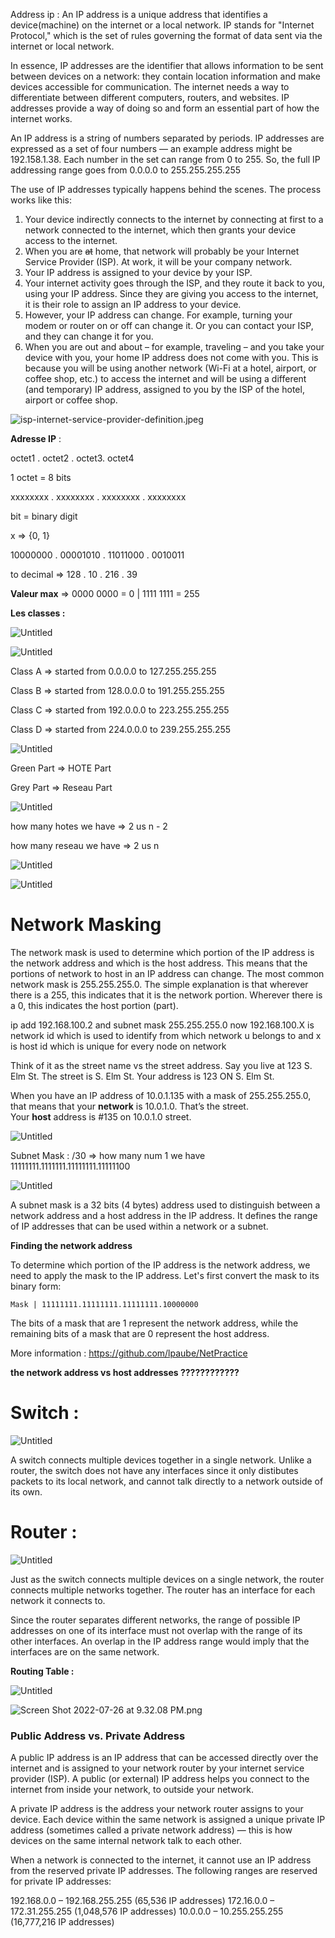 Address ip : An IP address is a unique address that identifies a device(machine) on the internet or a local network. IP stands for "Internet Protocol," which is the set of rules governing the format of data sent via the internet or local network.

In essence, IP addresses are the identifier that allows information to be sent between devices on a network: they contain location information and make devices accessible for communication. The internet needs a way to differentiate between different computers, routers, and websites. IP addresses provide a way of doing so and form an essential part of how the internet works.

An IP address is a string of numbers separated by periods. IP addresses are expressed as a set of four numbers — an example address might be 192.158.1.38. Each number in the set can range from 0 to 255. So, the full IP addressing range goes from 0.0.0.0 to 255.255.255.255

The use of IP addresses typically happens behind the scenes. The process works like this:

1. Your device indirectly connects to the internet by connecting at first to a network connected to the internet, which then grants your device access to the internet.
2. When you are ~~at~~ home, that network will probably be your Internet Service Provider (ISP). At work, it will be your company network.
3. Your IP address is assigned to your device by your ISP.
4. Your internet activity goes through the ISP, and they route it back to you, using your IP address. Since they are giving you access to the internet, it is their role to assign an IP address to your device.
5. However, your IP address can change. For example, turning your modem or router on or off can change it. Or you can contact your ISP, and they can change it for you.
6. When you are out and about – for example, traveling – and you take your device with you, your home IP address does not come with you. This is because you will be using another network (Wi-Fi at a hotel, airport, or coffee shop, etc.) to access the internet and will be using a different (and temporary) IP address, assigned to you by the ISP of the hotel, airport or coffee shop.

![isp-internet-service-provider-definition.jpeg](https://s3-us-west-2.amazonaws.com/secure.notion-static.com/1f32833e-7ebd-4c1f-a163-744a32766c7b/isp-internet-service-provider-definition.jpeg)

**Adresse IP** :

octet1 . octet2 . octet3. octet4

1 octet = 8 bits

xxxxxxxx . xxxxxxxx . xxxxxxxx . xxxxxxxx

bit = binary digit

x ⇒ {0, 1}

10000000 . 00001010 . 11011000 . 0010011

to decimal ⇒ 128 . 10 . 216 . 39

**Valeur max** ⇒ 0000 0000 = 0 | 1111 1111 = 255

**Les classes :** 

![Untitled](https://s3-us-west-2.amazonaws.com/secure.notion-static.com/19f5962c-308d-48da-b49b-025320b77ec1/Untitled.png)

![Untitled](https://s3-us-west-2.amazonaws.com/secure.notion-static.com/5e596a62-6fe7-488c-a983-07e76ca9af8e/Untitled.png)

Class A ⇒ started from 0.0.0.0 to 127.255.255.255

Class B ⇒ started from 128.0.0.0 to 191.255.255.255

Class C ⇒ started from 192.0.0.0 to 223.255.255.255

Class D ⇒ started from 224.0.0.0 to 239.255.255.255

![Untitled](https://s3-us-west-2.amazonaws.com/secure.notion-static.com/c8dea6ca-7d08-44e1-8eda-975383715159/Untitled.png)

Green Part ⇒ HOTE Part

Grey Part ⇒ Reseau Part

![Untitled](https://s3-us-west-2.amazonaws.com/secure.notion-static.com/b0b069b0-229d-4c77-995b-a29ef7c55972/Untitled.png)

how many hotes we have ⇒ 2 us n - 2

how many reseau we have ⇒ 2 us n

![Untitled](https://s3-us-west-2.amazonaws.com/secure.notion-static.com/a40d2ce1-63b3-4722-91e2-104ba9522143/Untitled.png)

![Untitled](https://s3-us-west-2.amazonaws.com/secure.notion-static.com/7a6c744c-1bc0-4248-a159-314af3a7cd28/Untitled.png)

# **Network Masking**

The network mask is used to determine which portion of the IP address is the network address and which is the host address. This means that the portions of network to host in an IP address can change. The most common network mask is 255.255.255.0. The simple explanation is that wherever there is a 255, this indicates that it is the network portion. Wherever there is a 0, this indicates the host portion (part).

ip add 192.168.100.2 and subnet mask 255.255.255.0 now 192.168.100.X is network id which is used to identify from which network u belongs to and x is host id which is unique for every node on network

Think of it as the street name vs the street address. Say you live at 123 S. Elm St. The street is S. Elm St. Your address is 123 ON S. Elm St.

When you have an IP address of 10.0.1.135 with a mask of 255.255.255.0, that means that your **network** is 10.0.1.0. That’s the street. Your **host** address is #135 on 10.0.1.0 street.

![Untitled](https://s3-us-west-2.amazonaws.com/secure.notion-static.com/1e802d93-a4aa-4780-b11b-f1a9eb0c88ef/Untitled.png)

Subnet Mask : /30 ⇒ how many num 1 we have 11111111.1111111.11111111.11111100

![Untitled](https://s3-us-west-2.amazonaws.com/secure.notion-static.com/64776607-e495-4fb5-8b5c-30cfade71b74/Untitled.png)

A subnet mask is a 32 bits (4 bytes) address used to distinguish between a network address and a host address in the IP address. It defines the range of IP addresses that can be used within a network or a subnet.

****Finding the network address****

To determine which portion of the IP address is the network address, we need to apply the mask to the IP address. Let's first convert the mask to its binary form:

`Mask | 11111111.11111111.11111111.10000000`

The bits of a mask that are 1 represent the network address, while the remaining bits of a mask that are 0 represent the host address.

More information : https://github.com/lpaube/NetPractice

****the network address vs host addresses ????????????****

# Switch :

![Untitled](https://s3-us-west-2.amazonaws.com/secure.notion-static.com/b5affe48-d754-4629-b0f8-7b7b6765b220/Untitled.png)

A switch connects multiple devices together in a single network. Unlike a router, the switch does not have any interfaces since it only distibutes packets to its local network, and cannot talk directly to a network outside of its own.

# Router :

![Untitled](https://s3-us-west-2.amazonaws.com/secure.notion-static.com/69f00b0f-2625-4ac3-b056-c5b1ff615cee/Untitled.png)

Just as the switch connects multiple devices on a single network, the router connects multiple networks together. The router has an interface for each network it connects to.

Since the router separates different networks, the range of possible IP addresses on one of its interface must not overlap with the range of its other interfaces. An overlap in the IP address range would imply that the interfaces are on the same network.

****Routing Table :****

![Untitled](https://s3-us-west-2.amazonaws.com/secure.notion-static.com/22b604a2-dc7c-4cff-80a9-816d2ff9009b/Untitled.png)

![Screen Shot 2022-07-26 at 9.32.08 PM.png](https://s3-us-west-2.amazonaws.com/secure.notion-static.com/15094ff5-1558-415e-9fc7-41a43a783f21/Screen_Shot_2022-07-26_at_9.32.08_PM.png)

### **Public Address vs. Private Address**

A public IP address is an IP address that can be accessed directly over the internet and is assigned to your network router by your internet service provider (ISP). A public (or external) IP address helps you connect to the internet from inside your network, to outside your network.

A private IP address is the address your network router assigns to your device. Each device within the same network is assigned a unique private IP address (sometimes called a private network address) — this is how devices on the same internal network talk to each other.

When a network is connected to the internet, it cannot use an IP address from the reserved private IP addresses. The following ranges are reserved for private IP addresses:

192.168.0.0 – 192.168.255.255 (65,536 IP addresses)
172.16.0.0 – 172.31.255.255   (1,048,576 IP addresses)
10.0.0.0 – 10.255.255.255     (16,777,216 IP addresses)
